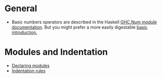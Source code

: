 # General

- Basic numbers operators are described in the Haskell [GHC.Num module documentation](https://hackage.haskell.org/package/base-4.16.0.0/docs/GHC-Num.html). But you might prefer a more easily digestable [basic introduction.](https://www.tutorialspoint.com/haskell/haskell_basic_operators.htm)

# Modules and Indentation

- [Declaring modules](https://learnyouahaskell.github.io/modules#making-our-own-modules)
- [Indentation rules](https://en.wikibooks.org/wiki/Haskell/Indentation)

